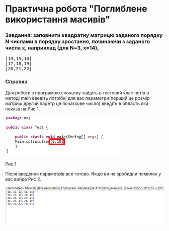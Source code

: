 # Практична робота "Поглиблене використання масивів"
### Завдання: заповнити квадратну матрицю заданого порядку N числами в порядку зростання, починаючи з заданого числа x, наприклад (для N=3, x=14), 
<pre>
[14,15,16]
[17,18,19]
[20,21,22]</pre>

### Справка 
Для роботи з програмою спочатку зайдіть в тестовий клас потів в методі main введіть потрібні для вас параметри(перший це розмір матриці другий паретр це початкове число) введіть в область яка показа на Рис 1.

![image](https://raw.githubusercontent.com/ppc-ntu-khpi/arrays-advanced-batl64/master/java-1.png?token=GHSAT0AAAAAABSPRZ6FO3OMG3VP2CIPD4QUYTVMS5Q)

Рис 1

Після введення параметрів все готово. Якщо ви не зробидли помилок у вас вийде Рис 2.

![image](https://raw.githubusercontent.com/ppc-ntu-khpi/arrays-advanced-batl64/master/java-2.png?token=GHSAT0AAAAAABSPRZ6FKCI55JT6N7DATZJKYTVMXJA)
